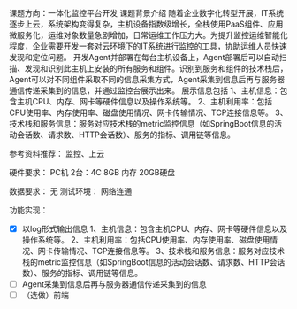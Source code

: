 课题方向：一体化监控平台开发 
课题背景介绍
随着企业数字化转型开展，IT系统逐步上云，系统架构变得复杂，主机设备指数级增长，全栈使用PaaS组件、应用微服务化，运维对象数量急剧增加，日常运维工作压力大。为提升监控运维智能化程度，企业需要开发一套对云环境下的IT系统进行监控的工具，协助运维人员快速发现和定位问题。
开发Agent并部署在每台主机设备上，Agent部署后可以自动扫描、发现和识别此主机上安装的所有服务和组件。识别到服务和组件的技术栈后，Agent可以对不同组件采取不同的信息采集方式，Agent采集到信息后再与服务器通信传递采集到的信息，并通过监控台展示出来。
展示信息包括
1、主机信息：包含主机CPU、内存、网卡等硬件信息以及操作系统等。
2、主机利用率：包括CPU使用率、内存使用率、磁盘使用情况、网卡传输情况、TCP连接信息等。
3、技术栈和服务信息：服务对应技术栈的metric监控信息（如SpringBoot信息的活动会话数、请求数、HTTP会话数）、服务的指标、调用链等信息。

参考资料推荐：
监控、上云

硬件要求：
PC机 2台：4C 8GB 内存 20GB硬盘

数据要求：
无
测试环境：
网络连通

功能实现：
- [x] 以log形式输出信息
1、主机信息：包含主机CPU、内存、网卡等硬件信息以及操作系统等。
2、主机利用率：包括CPU使用率、内存使用率、磁盘使用情况、网卡传输情况、TCP连接信息等。
3、技术栈和服务信息：服务对应技术栈的metric监控信息（如SpringBoot信息的活动会话数、请求数、HTTP会话数）、服务的指标、调用链等信息。
- [ ] Agent采集到信息后再与服务器通信传递采集到的信息
- [ ] （选做）前端
